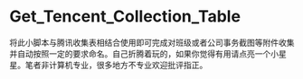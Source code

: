 # Get_Tencent_Collection_Table
将此小脚本与腾讯收集表相结合使用即可完成对班级或者公司事务截图等附件收集并自动按照一定的要求命名。自己折腾着玩的，如果你觉得有用请点亮一个小星星。笔者非计算机专业，很多地方不专业欢迎批评指正。
